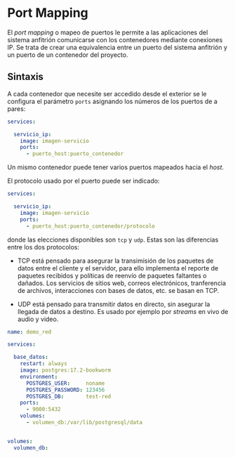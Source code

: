 # Port Mapping


El *port mapping* o mapeo de puertos le permite
a las aplicaciones del sistema anfitrión
comunicarse con los contenedores 
mediante conexiones IP.
Se trata de crear una equivalencia entre un puerto del sistema anfitrión
y un puerto de un contenedor del proyecto.


## Sintaxis

A cada contenedor que necesite ser accedido desde el exterior
se le configura el parámetro `ports`
asignando los números de los puertos de a pares:

```yaml title="compose.yml - port mapping"
services:

  servicio_ip:
    image: imagen-servicio
    ports:
      - puerto_host:puerto_contenedor
```

Un mismo contenedor puede tener varios puertos mapeados
hacia el *host*.


El protocolo usado por el puerto puede ser indicado:

```yaml title="compose.yml - port mapping (con protocolos)"
services:

  servicio_ip:
    image: imagen-servicio
    ports:
      - puerto_host:puerto_contenedor/protocolo
```

donde las elecciones disponibles son `tcp` y `udp`.
Estas son las diferencias entre los dos protocolos:

- TCP está pensado para asegurar la transimisión
de los paquetes de datos entre el cliente y el servidor,
para ello implementa el reporte de paquetes recibidos
y políticas de reenvío de paquetes faltantes o dañados.
Los servicios de sitios web,
correos electrónicos,
tranferencia de archivos,
interacciones con bases de datos,
etc. se basan en TCP. 

- UDP está pensado para transmitir datos en directo,
sin asegurar la llegada de datos a destino.
Es usado por ejemplo por *streams* en vivo de audio y video.









```yaml
name: demo_red

services:

  base_datos:
    restart: always
    image: postgres:17.2-bookworm     
    environment:
      POSTGRES_USER:     noname
      POSTGRES_PASSWORD: 123456
      POSTGRES_DB:       test-red
    ports:
      - 9000:5432
    volumes:
      - volumen_db:/var/lib/postgresql/data


volumes:
  volumen_db:
```